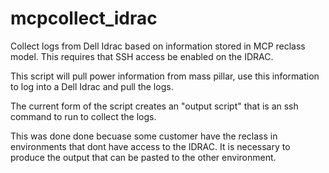 # mcpcollect_idrac
Collect logs from Dell Idrac based on information stored in MCP reclass model.  This requires that SSH access be enabled on the IDRAC.

This script will pull power information from mass pillar, use this information to log into a Dell Idrac and pull the logs.

The current form of the script creates an "output script" that is an ssh command to run to collect the logs.

This was done done becuase some customer have the reclass in environments that dont have access to the IDRAC.  It is necessary to produce the output that can be pasted to the other environment.


